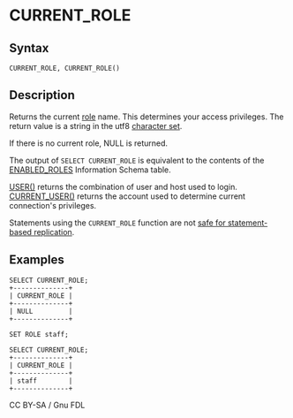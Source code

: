 
# CURRENT_ROLE

## Syntax


```
CURRENT_ROLE, CURRENT_ROLE()
```

## Description


Returns the current [role](../../../../../../security/user-account-management/roles/README.md) name. This determines your access privileges. The return value is a string in the
utf8 [character set](../../../../../data-types/string-data-types/character-sets/README.md).


If there is no current role, NULL is returned.


The output of `SELECT CURRENT_ROLE` is equivalent to the contents of the [ENABLED_ROLES](../../../administrative-sql-statements/system-tables/information-schema/information-schema-tables/information-schema-enabled_roles-table.md) Information Schema table.


[USER()](user.md) returns the combination of user and host used to login. [CURRENT_USER()](current_user.md) returns the account used to determine current connection's privileges.


Statements using the `CURRENT_ROLE` function are not [safe for statement-based replication](../../../../../../server-usage/replication-cluster-multi-master/standard-replication/unsafe-statements-for-statement-based-replication.md).


## Examples


```
SELECT CURRENT_ROLE;
+--------------+
| CURRENT_ROLE |
+--------------+
| NULL         |
+--------------+

SET ROLE staff;

SELECT CURRENT_ROLE;
+--------------+
| CURRENT_ROLE |
+--------------+
| staff        |
+--------------+
```


CC BY-SA / Gnu FDL

